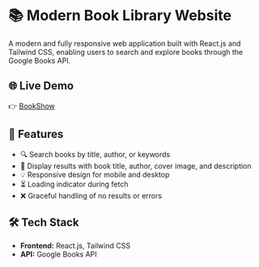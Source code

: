 # 📚 Modern Book Library Website

A modern and fully responsive web application built with React.js and Tailwind CSS, enabling users to search and explore books through the Google Books API.

## 🌐 Live Demo

👉 [BookShow](https://peppy-unicorn-338d4f.netlify.app/)

## 🚀 Features

- 🔍 Search books by title, author, or keywords
- 📖 Display results with book title, author, cover image, and description
- 💡 Responsive design for mobile and desktop
- ⏳ Loading indicator during fetch
- ❌ Graceful handling of no results or errors

## 🛠️ Tech Stack

- **Frontend:** React.js, Tailwind CSS
- **API:** Google Books API


